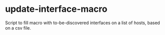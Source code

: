 # update-interface-macro
Script to fill macro with to-be-discovered interfaces on a list of hosts, based on a csv file.
